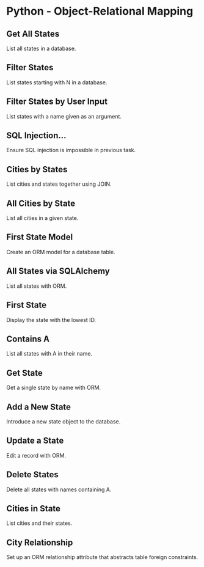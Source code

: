 # Python - Object-Relational Mapping

## Get All States
List all states in a database.

## Filter States
List states starting with N in a database.

## Filter States by User Input
List states with a name given as an argument.

## SQL Injection...
Ensure SQL injection is impossible in previous task.

## Cities by States
List cities and states together using JOIN.

## All Cities by State
List all cities in a given state.

## First State Model
Create an ORM model for a database table.

## All States via SQLAlchemy
List all states with ORM.

## First State
Display the state with the lowest ID.

## Contains A
List all states with A in their name.

## Get State
Get a single state by name with ORM.

## Add a New State
Introduce a new state object to the database.

## Update a State
Edit a record with ORM.

## Delete States
Delete all states with names containing A.

## Cities in State
List cities and their states.

## City Relationship
Set up an ORM relationship attribute that abstracts table foreign constraints.
